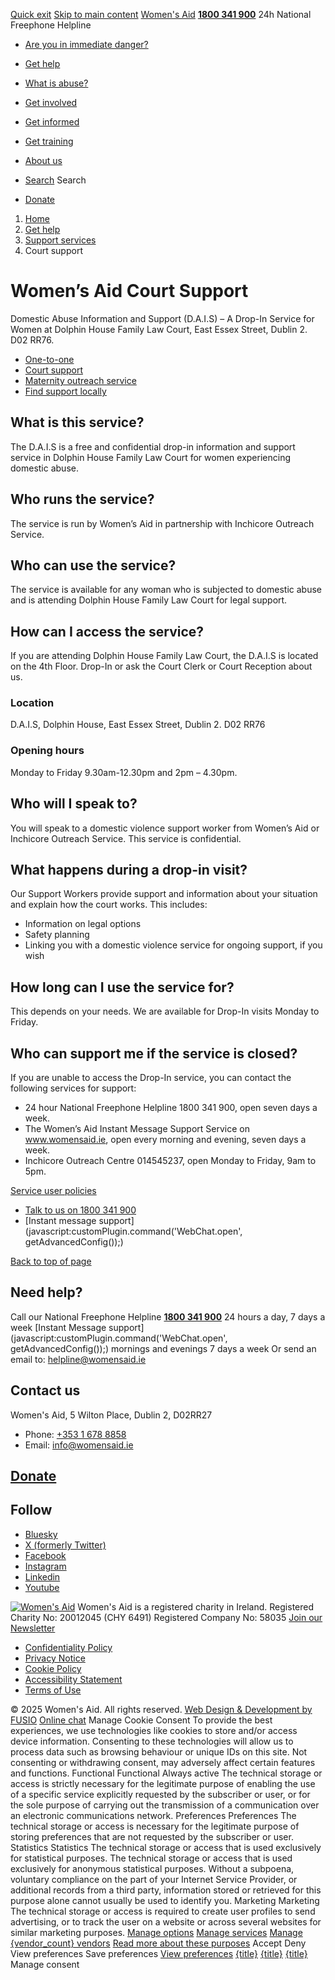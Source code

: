 [Quick exit](https://www.womensaid.ie/get-help/support-services/court-support/#exit)
[Skip to main content](https://www.womensaid.ie/get-help/support-services/court-support/#pagecontent "Skip to main content")
[Women's Aid](https://www.womensaid.ie/)
**[1800 341 900](tel:1800341900)** 24h National Freephone Helpline
  * [Are you in immediate danger?](https://www.womensaid.ie/are-you-in-immediate-danger/)
  * [Get help](https://www.womensaid.ie/get-help/)
  * [What is abuse?](https://www.womensaid.ie/what-is-abuse/)
  * [Get involved](https://www.womensaid.ie/get-involved/)
  * [Get informed](https://www.womensaid.ie/get-informed/)
  * [Get training](https://www.womensaid.ie/get-training/)
  * [About us](https://www.womensaid.ie/about-us/)


  * [Search](https://www.womensaid.ie/get-help/support-services/court-support/)
Search
  * [Donate](https://www.womensaid.ie/get-involved/donate/)


  1. [Home](https://www.womensaid.ie/)
  2. [Get help](https://www.womensaid.ie/get-help/)
  3. [Support services](https://www.womensaid.ie/get-help/support-services/)
  4. Court support


# Women’s Aid Court Support
Domestic Abuse Information and Support (D.A.I.S) – A Drop-In Service for Women at Dolphin House Family Law Court, East Essex Street, Dublin 2. D02 RR76.
  * [One-to-one](https://www.womensaid.ie/get-help/support-services/one-to-one/)
  * [Court support](https://www.womensaid.ie/get-help/support-services/court-support/)
  * [Maternity outreach service](https://www.womensaid.ie/get-help/support-services/maternity-outreach/)
  * [Find support locally](https://www.womensaid.ie/get-help/support-services/find-support-locally/)


## What is this service?
The D.A.I.S is a free and confidential drop-in information and support service in Dolphin House Family Law Court for women experiencing domestic abuse.
## Who runs the service?
The service is run by Women’s Aid in partnership with Inchicore Outreach Service.
## Who can use the service?
The service is available for any woman who is subjected to domestic abuse and is attending Dolphin House Family Law Court for legal support.
## How can I access the service?
If you are attending Dolphin House Family Law Court, the D.A.I.S is located on the 4th Floor. Drop-In or ask the Court Clerk or Court Reception about us.
### Location
D.A.I.S, Dolphin House, East Essex Street, Dublin 2. D02 RR76
### Opening hours
Monday to Friday 9.30am-12.30pm and 2pm – 4.30pm.
## Who will I speak to?
You will speak to a domestic violence support worker from Women’s Aid or Inchicore Outreach Service. This service is confidential.
## What happens during a drop-in visit?
Our Support Workers provide support and information about your situation and explain how the court works. This includes:
  * Information on legal options
  * Safety planning
  * Linking you with a domestic violence service for ongoing support, if you wish


## How long can I use the service for?
This depends on your needs. We are available for Drop-In visits Monday to Friday.
## Who can support me if the service is closed?
If you are unable to access the Drop-In service, you can contact the following services for support:
  * 24 hour National Freephone Helpline 1800 341 900, open seven days a week.
  * The Women’s Aid Instant Message Support Service on www.womensaid.ie, open every morning and evening, seven days a week.
  * Inchicore Outreach Centre 014545237, open Monday to Friday, 9am to 5pm.


[Service user policies](https://www.womensaid.ie/get-help/talk-to-us/service-user-policies/)
  * [Talk to us on 1800 341 900](https://www.womensaid.ie/get-help/talk-to-us/)
  * [Instant message support](javascript:customPlugin.command\('WebChat.open', getAdvancedConfig\(\)\);)


[Back to top of page](https://www.womensaid.ie/get-help/support-services/court-support/#top)
## Need help?
Call our National Freephone Helpline **[1800 341 900](tel:1800341900)** 24 hours a day, 7 days a week 
[Instant Message support](javascript:customPlugin.command\('WebChat.open', getAdvancedConfig\(\)\);) mornings and evenings 7 days a week
Or send an email to: helpline@womensaid.ie
## Contact us
Women's Aid, 5 Wilton Place, Dublin 2, D02RR27
  * Phone: [+353 1 678 8858](tel:+35316788858)
  * Email: info@womensaid.ie


## [Donate](https://www.womensaid.ie/get-involved/donate/)
## Follow
  * [Bluesky](https://bsky.app/profile/womensaidireland.bsky.social)
  * [X (formerly Twitter)](https://x.com/Womens_Aid)
  * [Facebook](https://www.facebook.com/womensaid.ie)
  * [Instagram](https://www.instagram.com/womens.aid)
  * [Linkedin](https://www.linkedin.com/company/women's-aid/)
  * [Youtube](https://www.youtube.com/@womensaidireland)


[![Women's Aid](https://www.womensaid.ie/app/themes/womensaidsage9/resources/assets/img/womens-aid-logo-white.svg)](https://www.womensaid.ie/get-help/support-services/court-support/)
Women's Aid is a registered charity in Ireland.
Registered Charity No: 20012045 (CHY 6491) Registered Company No: 58035
[Join our Newsletter](https://www.womensaid.ie/get-informed/news-events/newsletter/)
  * [Confidentiality Policy](https://www.womensaid.ie/about-us/compliance/confidentiality-policy/)
  * [Privacy Notice](https://www.womensaid.ie/about-us/compliance/privacy-notice/)
  * [Cookie Policy](https://www.womensaid.ie/about-us/compliance/cookie-policy/)
  * [Accessibility Statement](https://www.womensaid.ie/about-us/compliance/accessibility-statement/)
  * [Terms of Use](https://www.womensaid.ie/about-us/compliance/terms-of-use/)


© 2025 Women's Aid. All rights reserved. [Web Design & Development by FUSIO](https://www.fusio.net/?utm_source=WomensAid&utm_medium=Website&utm_campaign=ClientLinks)
[Online chat](https://www.womensaid.ie/get-help/support-services/court-support/#chat)
Manage Cookie Consent
To provide the best experiences, we use technologies like cookies to store and/or access device information. Consenting to these technologies will allow us to process data such as browsing behaviour or unique IDs on this site. Not consenting or withdrawing consent, may adversely affect certain features and functions.
Functional Functional Always active 
The technical storage or access is strictly necessary for the legitimate purpose of enabling the use of a specific service explicitly requested by the subscriber or user, or for the sole purpose of carrying out the transmission of a communication over an electronic communications network.
Preferences Preferences
The technical storage or access is necessary for the legitimate purpose of storing preferences that are not requested by the subscriber or user.
Statistics Statistics
The technical storage or access that is used exclusively for statistical purposes. The technical storage or access that is used exclusively for anonymous statistical purposes. Without a subpoena, voluntary compliance on the part of your Internet Service Provider, or additional records from a third party, information stored or retrieved for this purpose alone cannot usually be used to identify you.
Marketing Marketing
The technical storage or access is required to create user profiles to send advertising, or to track the user on a website or across several websites for similar marketing purposes.
[Manage options](https://www.womensaid.ie/get-help/support-services/court-support/) [Manage services](https://www.womensaid.ie/get-help/support-services/court-support/) [Manage {vendor_count} vendors](https://www.womensaid.ie/get-help/support-services/court-support/) [Read more about these purposes](https://cookiedatabase.org/tcf/purposes/)
Accept Deny View preferences Save preferences [View preferences](https://www.womensaid.ie/get-help/support-services/court-support/)
[{title}](https://www.womensaid.ie/get-help/support-services/court-support/) [{title}](https://www.womensaid.ie/get-help/support-services/court-support/) [{title}](https://www.womensaid.ie/get-help/support-services/court-support/)
Manage consent
